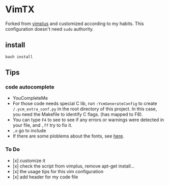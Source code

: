 # VimTX

Forked from [vimplus](https://github.com/chxuan/vimplus) and customized according 
to my habits. This configuration doesn't need `sudo` authority.

## install

    bash install

## Tips

### code autocomplete

-   YouCompleteMe
-   For those code needs special C lib, run `:YcmGenerateConfig` to create 
    `/.ycm_extra_conf.py` in the root directory of this project. In this case, 
    you need the Makefile to identify C flags. (has mapped to F8).
-   You can type `F4` to see to see if any errors or warnings were detected 
    in your file, and `,ff` try to fix it.
-   `,o` go to include
-   If there are some ploblems about the fonts, see [here](https://bbs.archlinux.org/viewtopic.php?pid=1801925#p1801925).

### To Do

-   \[x] customize it
-   \[x] check the script from vimplus, remove apt-get install...
-   \[x] the usage tips for this vim configuration
-   \[x] add header for my code file

